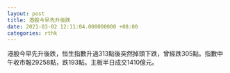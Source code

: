 ```yaml
---
layout: post
title: 港股今早先升後跌
date: 2021-03-02 12:11:04.000000000 +08:00
categories: rthk
---
```


港股今早先升後跌，恒生指數升過313點後突然掉頭下跌，曾經跌305點。指數中午收市報29258點，跌193點。主板半日成交1410億元。
